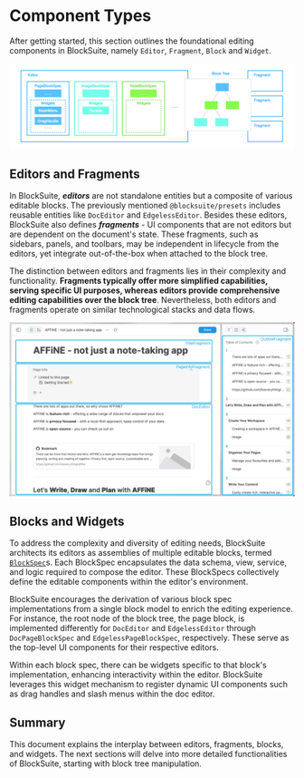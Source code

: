 # Component Types

After getting started, this section outlines the foundational editing components in BlockSuite, namely `Editor`, `Fragment`, `Block` and `Widget`.

![component-types](./images/component-types.png)

## Editors and Fragments

In BlockSuite, **_editors_** are not standalone entities but a composite of various editable blocks. The previously mentioned `@blocksuite/presets` includes reusable entities like `DocEditor` and `EdgelessEditor`. Besides these editors, BlockSuite also defines **_fragments_** - UI components that are not editors but are dependent on the document's state. These fragments, such as sidebars, panels, and toolbars, may be independent in lifecycle from the editors, yet integrate out-of-the-box when attached to the block tree.

The distinction between editors and fragments lies in their complexity and functionality. **Fragments typically offer more simplified capabilities, serving specific UI purposes, whereas editors provide comprehensive editing capabilities over the block tree**. Nevertheless, both editors and fragments operate on similar technological stacks and data flows.

![showcase-fragments](./images/showcase-fragments.jpg)

## Blocks and Widgets

To address the complexity and diversity of editing needs, BlockSuite architects its editors as assemblies of multiple editable blocks, termed [`BlockSpec`](./block-spec-apis)s. Each BlockSpec encapsulates the data schema, view, service, and logic required to compose the editor. These BlockSpecs collectively define the editable components within the editor's environment.

BlockSuite encourages the derivation of various block spec implementations from a single block model to enrich the editing experience. For instance, the root node of the block tree, the page block, is implemented differently for `DocEditor` and `EdgelessEditor` through `DocPageBlockSpec` and `EdgelessPageBlockSpec`, respectively. These serve as the top-level UI components for their respective editors.

Within each block spec, there can be widgets specific to that block's implementation, enhancing interactivity within the editor. BlockSuite leverages this widget mechanism to register dynamic UI components such as drag handles and slash menus within the doc editor.

## Summary

This document explains the interplay between editors, fragments, blocks, and widgets. The next sections will delve into more detailed functionalities of BlockSuite, starting with block tree manipulation.
